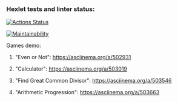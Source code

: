 ### Hexlet tests and linter status:
[![Actions Status](https://github.com/eugenenazirov/python-project-lvl1/workflows/hexlet-check/badge.svg)](https://github.com/eugenenazirov/python-project-lvl1/actions)

[![Maintainability](https://api.codeclimate.com/v1/badges/a99a88d28ad37a79dbf6/maintainability)](https://codeclimate.com/github/codeclimate/codeclimate/maintainability)

Games demo:
1. "Even or Not":
https://asciinema.org/a/502931

2. "Calculator":
https://asciinema.org/a/503019

3. "Find Great Common Divisor":
https://asciinema.org/a/503546

4. "Arithmetic Progression":
https://asciinema.org/a/503663
